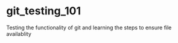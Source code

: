 # git_testing_101
Testing the functionality of git and learning the steps to ensure file availablity
